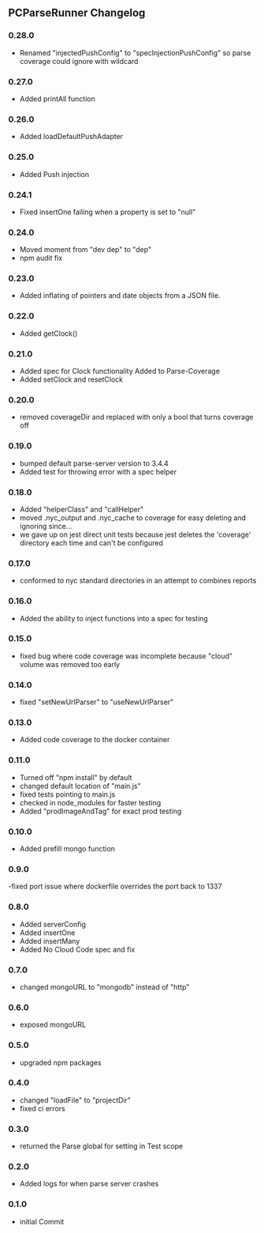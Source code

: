 ## PCParseRunner Changelog

### 0.28.0
- Renamed "injectedPushConfig" to "specInjectionPushConfig" so parse coverage could ignore with wildcard

### 0.27.0
- Added printAll function

### 0.26.0
- Added loadDefaultPushAdapter

### 0.25.0
- Added Push injection

### 0.24.1
- Fixed insertOne failing when a property is set to "null"

### 0.24.0
- Moved moment from "dev dep" to "dep"
- npm audit fix

### 0.23.0

- Added inflating of pointers and date objects from a JSON file.

### 0.22.0

- Added getClock()

### 0.21.0

- Added spec for Clock functionality Added to Parse-Coverage
- Added setClock and resetClock

### 0.20.0

- removed coverageDir and replaced with only a bool that turns coverage off

### 0.19.0

- bumped default parse-server version to 3.4.4
- Added test for throwing error with a spec helper

### 0.18.0

- Added "helperClass" and "callHelper"
- moved .nyc_output and .nyc_cache to coverage for easy deleting and ignoring since...
- we gave up on jest direct unit tests because jest deletes the 'coverage' directory each time and can't be configured

### 0.17.0

- conformed to nyc standard directories in an attempt to combines reports

### 0.16.0

- Added the ability to inject functions into a spec for testing

### 0.15.0

- fixed bug where code coverage was incomplete because "cloud" volume was removed too early

### 0.14.0

- fixed "setNewUrlParser" to "useNewUrlParser"

### 0.13.0

- Added code coverage to the docker container

### 0.11.0

- Turned off "npm install" by default
- changed default location of "main.js"
- fixed tests pointing to main.js
- checked in node_modules for faster testing
- Added "prodImageAndTag" for exact prod testing

### 0.10.0

- Added prefill mongo function

### 0.9.0

-fixed port issue where dockerfile overrides the port back to 1337

### 0.8.0

- Added serverConfig
- Added insertOne
- Added insertMany
- Added No Cloud Code spec and fix

### 0.7.0

- changed mongoURL to "mongodb" instead of "http"

### 0.6.0

- exposed mongoURL

### 0.5.0

- upgraded npm packages

### 0.4.0

- changed "loadFile" to "projectDir"
- fixed ci errors

### 0.3.0

- returned the Parse global for setting in Test scope

### 0.2.0

- Added logs for when parse server crashes

### 0.1.0

- initial Commit